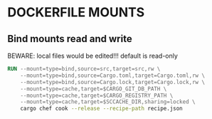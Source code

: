 # DOCKERFILE MOUNTS

## Bind mounts read and write
BEWARE: local files would be edited!!!
default is read-only

```dockerfile
RUN --mount=type=bind,source=src,target=src,rw \
    --mount=type=bind,source=Cargo.toml,target=Cargo.toml,rw \
    --mount=type=bind,source=Cargo.lock,target=Cargo.lock,rw \
    --mount=type=cache,target=$CARGO_GIT_DB_PATH \
    --mount=type=cache,target=$CARGO_REGISTRY_PATH \
    --mount=type=cache,target=$SCCACHE_DIR,sharing=locked \
    cargo chef cook --release --recipe-path recipe.json
```